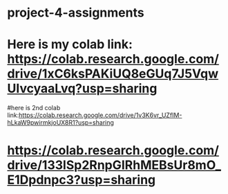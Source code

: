 # project-4-assignments
# Here is my colab link: https://colab.research.google.com/drive/1xC6ksPAKiUQ8eGUq7J5VqwUIvcyaaLvq?usp=sharing
#here is 2nd colab link:https://colab.research.google.com/drive/1v3K6vr_UZfIM-hLkaW9pwirmkjoUX8R1?usp=sharing
# https://colab.research.google.com/drive/133lSp2RnpGIRhMEBsUr8mO_E1Dpdnpc3?usp=sharing
